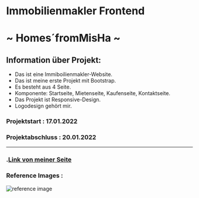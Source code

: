 # Immobilienmakler Frontend 

#  ~ Homes´fromMisHa ~

## Information über Projekt:

- Das ist eine Immiboilienmakler-Website.
- Das ist meine erste Projekt mit Bootstrap.
- Es besteht aus 4 Seite.
- Komponente: Startseite, Mietenseite, Kaufenseite, Kontaktseite.
- Das Projekt ist Responsive-Design.
- Logodesign gehört mir.


### Projektstart : 17.01.2022
### Projektabschluss : 20.01.2022

--------------------------------------------------------------

### .[Link von meiner Seite]( https://sevdeorscelik.github.io/Homes-fromMisHa/)

### Reference Images :

![reference image](images/readme.gif)